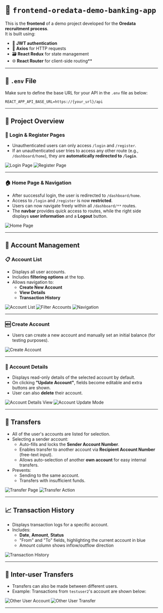 # 🏦 `frontend-oredata-demo-banking-app`

This is the **frontend** of a demo project developed for the **Oredata recruitment process**.  
It is built using:

- 🔐 **JWT authentication**
- 🔁 **Axios** for HTTP requests
- 🗃️ **React Redux** for state management
- 🌐 **React Router** for client-side routing**

---

## 🔧 `.env` File

Make sure to define the base URL for your API in the `.env` file as below:

```env
REACT_APP_API_BASE_URL=https://{your_url}/api
```

---

## 🚀 Project Overview

### 🔑 Login & Register Pages

- Unauthenticated users can only access `/login` and `/register`.
- If an unauthenticated user tries to access any other route (e.g., `/dashboard/home`), they are **automatically redirected to `/login`**.

![Login Page](https://github.com/user-attachments/assets/5c076fb0-7e23-4550-9e37-72e19ab86220)
![Register Page](https://github.com/user-attachments/assets/92122b13-5bf4-4fed-95c1-565b5e84ba71)

---

### 🏠 Home Page & Navigation

- After successful login, the user is redirected to `/dashboard/home`.
- Access to `/login` and `/register` is now **restricted**.
- Users can now navigate freely within all `/dashboard/**` routes.
- The **navbar** provides quick access to routes, while the right side displays **user information** and a **Logout** button.

![Home Page](https://github.com/user-attachments/assets/5bba258c-7b24-4188-9c35-cbb8113a664c)

---

## 🧾 Account Management

### 📋 Account List

- Displays all user accounts.
- Includes **filtering options** at the top.
- Allows navigation to:
  - **Create New Account**
  - **View Details**
  - **Transaction History**

![Account List](https://github.com/user-attachments/assets/3ef28237-3726-44be-9c9f-1d3f75c0f263)
![Filter Accounts](https://github.com/user-attachments/assets/5c41a984-3ac8-40a7-acb8-15151602e62c)
![Navigation](https://github.com/user-attachments/assets/ff33bd79-f785-4c25-b9f8-1bc78ad48954)

---

### 🆕 Create Account

- Users can create a new account and manually set an initial balance (for testing purposes).

![Create Account](https://github.com/user-attachments/assets/dbc2593c-1ece-4a6c-b2f7-7ad70f1f943d)

---

### 🧾 Account Details

- Displays read-only details of the selected account by default.
- On clicking **"Update Account"**, fields become editable and extra buttons are shown.
- User can also **delete** their account.

![Account Details View](https://github.com/user-attachments/assets/98a62390-d74f-4f81-ba9a-a2743efd4faa)
![Account Update Mode](https://github.com/user-attachments/assets/2b823cad-ac3b-4279-bcfc-98475cfb6919)

---

## 💸 Transfers

- All of the user's accounts are listed for selection.
- Selecting a sender account:
  - Auto-fills and locks the **Sender Account Number**.
  - Enables transfer to another account via **Recipient Account Number** (free-text input).
  - Allows auto-selection of another **own account** for easy internal transfers.
- Prevents:
  - Sending to the same account.
  - Transfers with insufficient funds.

![Transfer Page](https://github.com/user-attachments/assets/fcc0c1f9-9fc6-4b7c-9356-519337f6b6e0)
![Transfer Action](https://github.com/user-attachments/assets/734103ef-b671-434b-bacd-7a2b1924e05c)

---

## 📈 Transaction History

- Displays transaction logs for a specific account.
- Includes:
  - **Date**, **Amount**, **Status**
  - "From" and "To" fields, highlighting the current account in blue
  - Amount column shows inflow/outflow direction

![Transaction History](https://github.com/user-attachments/assets/420ac5ec-4240-4c3e-9381-e6833fda8307)

---

## 🔄 Inter-user Transfers

- Transfers can also be made between different users.
- Example: Transactions from `testuser2`'s account are shown below:

![Other User Account](https://github.com/user-attachments/assets/7192ff82-ad49-4870-a0e5-a59c28ce028e)
![Other User Transfer](https://github.com/user-attachments/assets/97f2e005-f010-4917-ab97-1fdd73724307)

---
